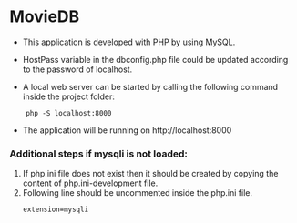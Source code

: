 # MovieDB
* This application is developed with PHP by using MySQL.

* HostPass variable in the dbconfig.php file could be updated according to the password of localhost.

* A local web server can be started by calling the following command inside the project folder:
```
    php -S localhost:8000
```


* The application will be running on http://localhost:8000

### Additional steps if mysqli is not loaded:
1. If php.ini file does not exist then it should be created by copying the content of php.ini-development file.
2. Following line should be uncommented inside the php.ini file.
	```
	extension=mysqli
	```
